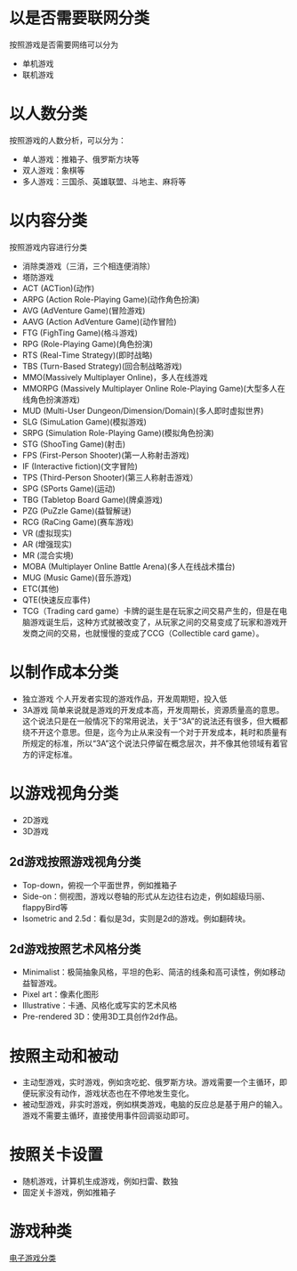 # 以是否需要联网分类
按照游戏是否需要网络可以分为
* 单机游戏
* 联机游戏

# 以人数分类
按照游戏的人数分析，可以分为：
* 单人游戏：推箱子、俄罗斯方块等
* 双人游戏：象棋等
* 多人游戏：三国杀、英雄联盟、斗地主、麻将等

# 以内容分类
按照游戏内容进行分类
* 消除类游戏（三消，三个相连便消除）
* 塔防游戏
* ACT (ACTion)(动作)
* ARPG (Action Role-Playing Game)(动作角色扮演)
* AVG (AdVenture Game)(冒险游戏)
* AAVG (Action AdVenture Game)(动作冒险)
* FTG (FighTing Game)(格斗游戏)
* RPG (Role-Playing Game)(角色扮演)
* RTS (Real-Time Strategy)(即时战略)
* TBS (Turn-Based Strategy)(回合制战略游戏)
* MMO(Massively Multiplayer Online)，多人在线游戏
* MMORPG (Massively Multiplayer Online Role-Playing Game)(大型多人在线角色扮演游戏)
* MUD (Multi-User Dungeon/Dimension/Domain)(多人即时虚拟世界)
* SLG (SimuLation Game)(模拟游戏)
* SRPG (Simulation Role-Playing Game)(模拟角色扮演)
* STG (ShooTing Game)(射击)
* FPS (First-Person Shooter)(第一人称射击游戏)
* IF (Interactive fiction)(文字冒险)
* TPS (Third-Person Shooter)(第三人称射击游戏）
* SPG (SPorts Game)(运动)
* TBG (Tabletop Board Game)(牌桌游戏)
* PZG (PuZzle Game)(益智解谜)
* RCG (RaCing Game)(赛车游戏)
* VR (虚拟现实)
* AR (增强现实)
* MR (混合实境)
* MOBA (Multiplayer Online Battle Arena)(多人在线战术擂台)
* MUG (Music Game)(音乐游戏)
* ETC(其他)
* QTE(快速反应事件)
* TCG（Trading card game）卡牌的诞生是在玩家之间交易产生的，但是在电脑游戏诞生后，这种方式就被改变了，从玩家之间的交易变成了玩家和游戏开发商之间的交易，也就慢慢的变成了CCG（Collectible card game）。

# 以制作成本分类
* 独立游戏
个人开发者实现的游戏作品，开发周期短，投入低
* 3A游戏
简单来说就是游戏的开发成本高，开发周期长，资源质量高的意思。这个说法只是在一般情况下的常用说法，关于“3A”的说法还有很多，但大概都绕不开这个意思。但是，迄今为止从来没有一个对于开发成本，耗时和质量有所规定的标准，所以“3A”这个说法只停留在概念层次，并不像其他领域有着官方的评定标准。

# 以游戏视角分类
* 2D游戏
* 3D游戏

## 2d游戏按照游戏视角分类
* Top-down，俯视一个平面世界，例如推箱子
* Side-on：侧视图，游戏以卷轴的形式从左边往右边走，例如超级玛丽、flappyBird等
* Isometric and 2.5d：看似是3d，实则是2d的游戏。例如翻砖块。
## 2d游戏按照艺术风格分类
* Minimalist：极简抽象风格，平坦的色彩、简洁的线条和高可读性，例如移动益智游戏。
* Pixel art：像素化图形
* Illustrative：卡通、风格化或写实的艺术风格
* Pre-rendered 3D：使用3D工具创作2d作品。   

# 按照主动和被动
* 主动型游戏，实时游戏，例如贪吃蛇、俄罗斯方块。游戏需要一个主循环，即便玩家没有动作，游戏状态也在不停地发生变化。  
* 被动型游戏，非实时游戏，例如棋类游戏，电脑的反应总是基于用户的输入。游戏不需要主循环，直接使用事件回调驱动即可。  


# 按照关卡设置
* 随机游戏，计算机生成游戏，例如扫雷、数独
* 固定关卡游戏，例如推箱子


# 游戏种类
[电子游戏分类](https://zh.wikipedia.org/wiki/%E7%94%B5%E5%AD%90%E6%B8%B8%E6%88%8F%E7%B1%BB%E5%9E%8B)
